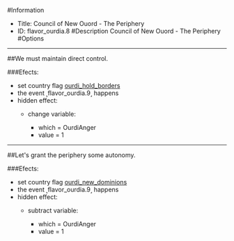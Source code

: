 #Information
 - Title: Council of New Ouord - The Periphery
 - ID: flavor_ourdia.8
#Description
Council of New Ouord - The Periphery
#Options

___
##We must maintain direct control.

###Efects:<ul><li>set country flag [ourdi_hold_borders](../flags/ourdi_hold_borders.md)</li><li>the event ˻flavor_ourdia.9˼ happens</li><li>hidden effect:</li><ul><li>change variable:</li><ul><li>which = OurdiAnger</li><li>value = 1</li></ul></ul></ul>

___
##Let's grant the periphery some autonomy.

###Efects:<ul><li>set country flag [ourdi_new_dominions](../flags/ourdi_new_dominions.md)</li><li>the event ˻flavor_ourdia.9˼ happens</li><li>hidden effect:</li><ul><li>subtract variable:</li><ul><li>which = OurdiAnger</li><li>value = 1</li></ul></ul></ul>
